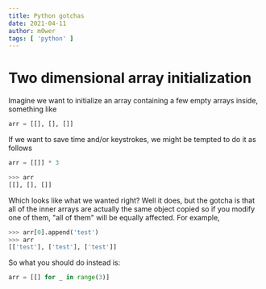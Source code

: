 ```yaml
---
title: Python gotchas
date: 2021-04-11
author: m0wer
tags: [ 'python' ]
---
```


# Two dimensional array initialization

Imagine we want to initialize an array containing a few empty arrays inside,
something like

```python
arr = [[], [], []]
```

If we want to save time and/or keystrokes, we might be tempted to do it as
follows

```python
arr = [[]] * 3
```

```python
>>> arr
[[], [], []]
```

Which looks like what we wanted right? Well it does, but the gotcha is that
all of the inner arrays are actually the same object copied so if you modify
one of them, "all of them" will be equally affected. For example,

```python
>>> arr[0].append('test')
>>> arr
[['test'], ['test'], ['test']]
```

So what you should do instead is:

```python
arr = [[] for _ in range(3)]
```
